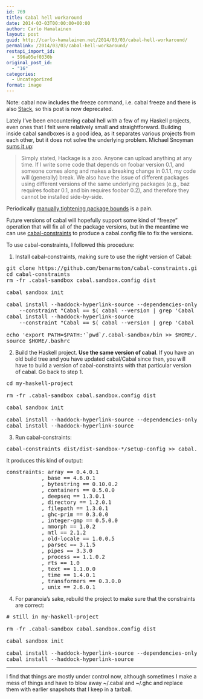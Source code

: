 ```yaml
---
id: 769
title: Cabal hell workaround
date: 2014-03-03T00:00:00+00:00
author: Carlo Hamalainen
layout: post
guid: http://carlo-hamalainen.net/2014/03/03/cabal-hell-workaround/
permalink: /2014/03/03/cabal-hell-workaround/
restapi_import_id:
  - 596a05ef0330b
original_post_id:
  - "16"
categories:
  - Uncategorized
format: image
---
```

Note: cabal now includes the freeze command, i.e. cabal freeze and there is also [Stack](https://github.com/commercialhaskell/stack), so this post is now deprecated.



Lately I&#8217;ve been encountering cabal hell with a few of my Haskell projects, even ones that I felt were relatively small and straightforward. Building inside cabal sandboxes is a good idea, as it separates various projects from each other, but it does not solve the underlying problem. Michael Snoyman [sums it up](http://www.yesodweb.com/blog/2012/03/cabal-nirvana): 

> Simply stated, Hackage is a zoo. Anyone can upload anything at any time. If I write some code that depends on foobar version 0.1, and someone comes along and makes a breaking change in 0.1.1, my code will (generally) break. We also have the issue of different packages using different versions of the same underlying packages (e.g., baz requires foobar 0.1, and bin requires foobar 0.2), and therefore they cannot be installed side-by-side. 

Periodically [manually tightening package bounds](https://github.com/carlohamalainen/cli-yesod-blog/commit/574c80daf3814e2b6017103ca122595a9e12da32) is a pain. 

Future versions of cabal will hopefully support some kind of &#8220;freeze&#8221; operation that will fix all of the package versions, but in the meantime we can use [cabal-constraints](https://github.com/benarmston/cabal-constraints) to produce a cabal.config file to fix the versions. 

To use cabal-constraints, I followed this procedure: 

1. Install cabal-constraints, making sure to use the right version of Cabal:

<pre>git clone https://github.com/benarmston/cabal-constraints.git
cd cabal-constraints
rm -fr .cabal-sandbox cabal.sandbox.config dist

cabal sandbox init

cabal install --haddock-hyperlink-source --dependencies-only 
    --constraint "Cabal == $( cabal --version | grep 'Cabal library' | cut -f3 -d' ' )"
cabal install --haddock-hyperlink-source                     
    --constraint "Cabal == $( cabal --version | grep 'Cabal library' | cut -f3 -d' ' )"

echo 'export PATH=$PATH:'`pwd`/.cabal-sandbox/bin &gt;&gt; $HOME/.bashrc
source $HOME/.bashrc
</pre>

2. Build the Haskell project. **Use the same version of cabal**. If you have an old build tree and you have updated cabal/Cabal since then, you will have to build a version of cabal-constraints with that particular version of cabal. Go back to step 1. 

<pre>cd my-haskell-project

rm -fr .cabal-sandbox cabal.sandbox.config dist

cabal sandbox init

cabal install --haddock-hyperlink-source --dependencies-only
cabal install --haddock-hyperlink-source
</pre>

3. Run cabal-constraints: 

<pre>cabal-constraints dist/dist-sandbox-*/setup-config &gt;&gt; cabal.config
</pre>

It produces this kind of output:

<pre>constraints: array == 0.4.0.1
           , base == 4.6.0.1
           , bytestring == 0.10.0.2
           , containers == 0.5.0.0
           , deepseq == 1.3.0.1
           , directory == 1.2.0.1
           , filepath == 1.3.0.1
           , ghc-prim == 0.3.0.0
           , integer-gmp == 0.5.0.0
           , mmorph == 1.0.2
           , mtl == 2.1.2
           , old-locale == 1.0.0.5
           , parsec == 3.1.5
           , pipes == 3.3.0
           , process == 1.1.0.2
           , rts == 1.0
           , text == 1.1.0.0
           , time == 1.4.0.1
           , transformers == 0.3.0.0
           , unix == 2.6.0.1
</pre>

4. For paranoia&#8217;s sake, rebuild the project to make sure that the constraints are correct: 

<pre># still in my-haskell-project

rm -fr .cabal-sandbox cabal.sandbox.config dist

cabal sandbox init

cabal install --haddock-hyperlink-source --dependencies-only
cabal install --haddock-hyperlink-source
</pre>

* * *

I find that things are mostly under control now, although sometimes I make a mess of things and have to blow away ~/.cabal and ~/.ghc and replace them with earlier snapshots that I keep in a tarball.